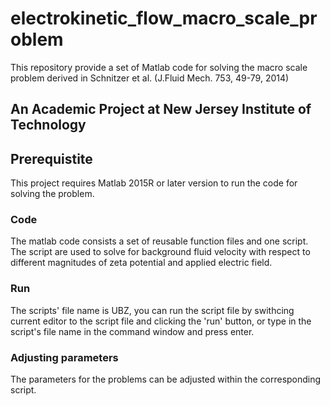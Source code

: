 # electrokinetic_flow_macro_scale_problem
This repository provide a set of Matlab code for solving the macro scale problem derived in Schnitzer et al. (J.Fluid Mech. 753, 49-79, 2014)

## An Academic Project at New Jersey Institute of Technology

## Prerequistite

This project requires Matlab 2015R or later version to run the code for solving the problem.

### Code

The matlab code consists a set of reusable function files and one script. The script are used to solve for background fluid velocity with respect to different magnitudes of zeta potential and applied electric field.
 
### Run

The scripts' file name is UBZ, you can run the script file by swithcing current editor to the script file and clicking the 'run' button, or type in the script's file name in the command window and press enter. 

### Adjusting parameters

The parameters for the problems can be adjusted within the corresponding script.
